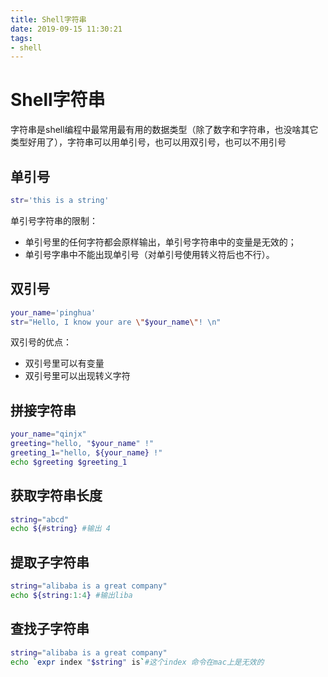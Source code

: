 ```yaml
---
title: Shell字符串
date: 2019-09-15 11:30:21
tags:
- shell
---
```


# Shell字符串
字符串是shell编程中最常用最有用的数据类型（除了数字和字符串，也没啥其它类型好用了），字符串可以用单引号，也可以用双引号，也可以不用引号
## 单引号
```sh
str='this is a string'
``` 
单引号字符串的限制：
* 单引号里的任何字符都会原样输出，单引号字符串中的变量是无效的；
* 单引号字串中不能出现单引号（对单引号使用转义符后也不行）。

## 双引号
```sh 
your_name='pinghua'
str="Hello, I know your are \"$your_name\"! \n"
```
双引号的优点：
* 双引号里可以有变量
* 双引号里可以出现转义字符

## 拼接字符串
```sh
your_name="qinjx"
greeting="hello, "$your_name" !"
greeting_1="hello, ${your_name} !"
echo $greeting $greeting_1
```
## 获取字符串长度
```sh 
string="abcd"
echo ${#string} #输出 4
```
## 提取子字符串
```sh
string="alibaba is a great company"
echo ${string:1:4} #输出liba
```
## 查找子字符串
```sh
string="alibaba is a great company"
echo `expr index "$string" is`#这个index 命令在mac上是无效的
````
